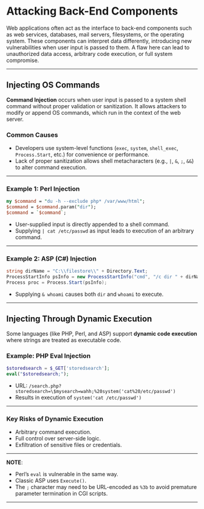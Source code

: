 # Attacking Back-End Components

Web applications often act as the interface to back-end components such as web services, databases, mail servers, filesystems, or the operating system. These components can interpret data differently, introducing new vulnerabilities when user input is passed to them. A flaw here can lead to unauthorized data access, arbitrary code execution, or full system compromise.

---

## Injecting OS Commands

**Command Injection** occurs when user input is passed to a system shell command without proper validation or sanitization. It allows attackers to modify or append OS commands, which run in the context of the web server.

### Common Causes
* Developers use system-level functions (`exec`, `system`, `shell_exec`, `Process.Start`, etc.) for convenience or performance.
* Lack of proper sanitization allows shell metacharacters (e.g., `|`, `&`, `;`, `&&`) to alter command execution.

---

### Example 1: Perl Injection
```perl
my $command = "du -h --exclude php* /var/www/html";
$command = $command.param("dir");
$command = `$command`;
```
* User-supplied input is directly appended to a shell command.
* Supplying `| cat /etc/passwd` as input leads to execution of an arbitrary command.

---

### Example 2: ASP (C#) Injection
```csharp
string dirName = "C:\\filestore\\" + Directory.Text;
ProcessStartInfo psInfo = new ProcessStartInfo("cmd", "/c dir " + dirName);
Process proc = Process.Start(psInfo);
```
* Supplying `& whoami` causes both `dir` and `whoami` to execute.

---

## Injecting Through Dynamic Execution

Some languages (like PHP, Perl, and ASP) support **dynamic code execution** where strings are treated as executable code.

### Example: PHP Eval Injection
```php
$storedsearch = $_GET['storedsearch'];
eval("$storedsearch;");
```
* URL: `/search.php?storedsearch=\$mysearch=wahh;%20system('cat%20/etc/passwd')`
* Results in execution of `system('cat /etc/passwd')`

---

### Key Risks of Dynamic Execution
* Arbitrary command execution.
* Full control over server-side logic.
* Exfiltration of sensitive files or credentials.

---

**NOTE**: 
* Perl’s `eval` is vulnerable in the same way.
* Classic ASP uses `Execute()`.
* The `;` character may need to be URL-encoded as `%3b` to avoid premature parameter termination in CGI scripts.

---
